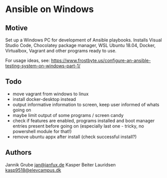 # Ansible on Windows

## Motive

Set up a Windows PC for development of Ansible playbooks.
Installs Visual Studio Code, Chocolatey package manager, WSL Ubuntu 18.04, Docker, Virtualbox, Vagrant and other programs ready to use.

For usage ideas, see: <https://www.frostbyte.us/configure-an-ansible-testing-system-on-windows-part-1/>

## Todo

- move vagrant from windows to linux
- install docker-desktop instead
- output informative information to screen, keep user informed of whats going on
- maybe limit output of some programs / screen candy
- check if features are enabled, programs installed and boot manager entries present before going on (especially last one - tricky, no powershell module for that!)
- remove ubuntu appx after install (check successful install?)

## Authors

Jannik Grube <jan@janfux.de>
Kasper Beiter Lauridsen <kasp9518@elevcampus.dk>
